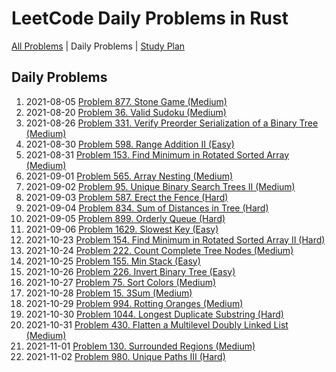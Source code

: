 LeetCode Daily Problems in Rust
===============================

[All Problems](README.md) | Daily Problems | [Study Plan](STUDY_PLAN.md)

Daily Problems
--------------

1. 2021-08-05 [Problem 877. Stone Game (Medium)](problem_0877/)
2. 2021-08-20 [Problem 36. Valid Sudoku (Medium)](problem_0036/)
3. 2021-08-26 [Problem 331. Verify Preorder Serialization of a Binary Tree (Medium)](problem_0331/)
4. 2021-08-30 [Problem 598. Range Addition II (Easy)](problem_0598/)
5. 2021-08-31 [Problem 153. Find Minimum in Rotated Sorted Array (Medium)](problem_0153/)
6. 2021-09-01 [Problem 565. Array Nesting (Medium)](problem_0565/)
7. 2021-09-02 [Problem 95. Unique Binary Search Trees II (Medium)](problem_0095/)
8. 2021-09-03 [Problem 587. Erect the Fence (Hard)](problem_0587/)
9. 2021-09-04 [Problem 834. Sum of Distances in Tree (Hard)](problem_0834/)
10. 2021-09-05 [Problem 899. Orderly Queue (Hard)](problem_0899/)
11. 2021-09-06 [Problem 1629. Slowest Key (Easy)](problem_1629/)
12. 2021-10-23 [Problem 154. Find Minimum in Rotated Sorted Array II (Hard)](problem_0154/)
13. 2021-10-24 [Problem 222. Count Complete Tree Nodes (Medium)](problem_0222/)
14. 2021-10-25 [Problem 155. Min Stack (Easy)](problem_0155/)
15. 2021-10-26 [Problem 226. Invert Binary Tree (Easy)](problem_0226/)
16. 2021-10-27 [Problem 75. Sort Colors (Medium)](problem_0075/)
17. 2021-10-28 [Problem 15. 3Sum (Medium)](problem_0015/)
18. 2021-10-29 [Problem 994. Rotting Oranges (Medium)](problem_0994/)
19. 2021-10-30 [Problem 1044. Longest Duplicate Substring (Hard)](problem_1044/)
20. 2021-10-31 [Problem 430. Flatten a Multilevel Doubly Linked List (Medium)](problem_0430/)
21. 2021-11-01 [Problem 130. Surrounded Regions (Medium)](problem_0130/)
22. 2021-11-02 [Problem 980. Unique Paths III (Hard)](problem_0980/)
